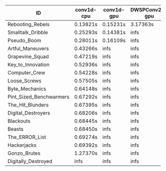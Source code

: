 |ID|conv1d-cpu|conv1d-gpu|DWSPConv2D-gpu|gemm-gpu|avg|
|-|-|-|-|-|-|
|Rebooting_Rebels|0.13821s|0.15231s|3.17363s|1.85459s|1.32969s|
|Smalltalk_Dribble|0.25293s|0.14381s|infs|2.05505s|infs|
|Pseudo_Boom|0.28011s|0.16109s|infs|4.67472s|infs|
|Artful_Maneuvers|0.43266s|infs|infs|4.74977s|infs|
|Grapevine_Squad|0.47219s|infs|infs|4.71463s|infs|
|Key_to_Innovation|0.52936s|infs|infs|4.70205s|infs|
|Computer_Crew|0.54228s|infs|infs|4.71954s|infs|
|Loose_Screws|0.57505s|infs|infs|4.72834s|infs|
|Byte_Mechanics|0.64148s|infs|infs|4.73704s|infs|
|Pint_Sized_Benchwarmers|0.67292s|infs|infs|4.73881s|infs|
|The_Hit_Blunders|0.67395s|infs|infs|4.74404s|infs|
|Digital_Destroyers|0.68206s|infs|infs|4.74486s|infs|
|Blackouts|0.68445s|infs|infs|4.72169s|infs|
|Beasts|0.68450s|infs|infs|4.71957s|infs|
|The_ERROR_List|0.69274s|infs|infs|4.74353s|infs|
|Hackerjacks|0.69392s|infs|infs|4.74607s|infs|
|Gonzo_Brutes|1.27370s|infs|infs|4.75085s|infs|
|Digitally_Destroyed|infs|infs|infs|4.74289s|infs|
